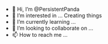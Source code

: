 - 👋 Hi, I’m @PersistentPanda
- 👀 I’m interested in ... Creating things
- 🌱 I’m currently learning ...
- 💞️ I’m looking to collaborate on ...
- 📫 How to reach me ...

<!---
PersistentPanda/PersistentPanda is a ✨ special ✨ repository because its `README.md` (this file) appears on your GitHub profile.
You can click the Preview link to take a look at your changes.
--->
